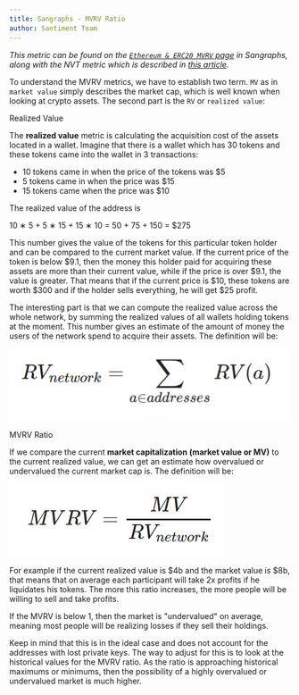 ```yaml
---
title: Sangraphs - MVRV Ratio
author: Santiment Team
---
```


*This metric can be found on the* [*`Ethereum & ERC20 MVRV`
page*](https://data.santiment.net/d/4BpXRALik/05-ethereum-and-erc20-mvrv?orgId=1)
*in Sangraphs, along with the NVT metric which is described in* [*this
article*](/sangraphs/metrics/nvt-ratio)*.*

To understand the MVRV metrics, we have to establish two term. `MV` as
in `market value` simply describes the market cap, which is well known
when looking at crypto assets. The second part is the `RV` or
`realized value`:

Realized Value

The **realized value** metric is calculating the acquisition cost of the
assets located in a wallet. Imagine that there is a wallet which has 30
tokens and these tokens came into the wallet in 3 transactions:

-   10 tokens came in when the price of the tokens was $5
-   5 tokens came in when the price was $15
-   15 tokens came when the price was $10

The realized value of the address is

10 ∗ 5 + 5 ∗ 15 + 15 ∗ 10 = 50 + 75 + 150 = $275

This number gives the value of the tokens for this particular token
holder and can be compared to the current market value. If the current
price of the token is below $9.1, then the money this holder paid for
acquiring these assets are more than their current value, while if the
price is over $9.1, the value is greater. That means that if the
current price is $10, these tokens are worth $300 and if the holder
sells everything, he will get $25 profit.

The interesting part is that we can compute the realized value across
the whole network, by summing the realized values of all wallets holding
tokens at the moment. This number gives an estimate of the amount of
money the users of the network spend to acquire their assets. The
definition will be:

![](27_rv_formel.png)

MVRV Ratio

If we compare the current **market capitalization (market value or MV)**
to the current realized value, we can get an estimate how overvalued or
undervalued the current market cap is. The definition will be:

![](28_mvrv_formel.png)

For example if the current realized value is $4b and the market value
is $8b, that means that on average each participant will take 2x
profits if he liquidates his tokens. The more this ratio increases, the
more people will be willing to sell and take profits.

If the MVRV is below 1, then the market is "undervalued" on average,
meaning most people will be realizing losses if they sell their
holdings.

Keep in mind that this is in the ideal case and does not account for the
addresses with lost private keys. The way to adjust for this is to look
at the historical values for the MVRV ratio. As the ratio is approaching
historical maximums or minimums, then the possibility of a highly
overvalued or undervalued market is much higher.
